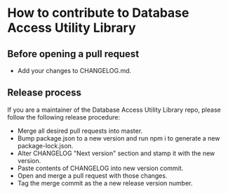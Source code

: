 # How to contribute to Database Access Utility Library

## Before opening a pull request

- Add your changes to CHANGELOG.md.


## Release process

If you are a maintainer of the Database Access Utility Library repo, please follow the following release procedure:

- Merge all desired pull requests into master.
- Bump package.json to a new version and run npm i to generate a new package-lock.json.
- Alter CHANGELOG "Next version" section and stamp it with the new version.
- Paste contents of CHANGELOG into new version commit.
- Open and merge a pull request with those changes.
- Tag the merge commit as the a new release version number.
